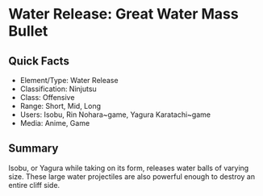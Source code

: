 # Water Release: Great Water Mass Bullet

## Quick Facts
- Element/Type: Water Release
- Classification: Ninjutsu
- Class: Offensive
- Range: Short, Mid, Long
- Users: Isobu, Rin Nohara~game, Yagura Karatachi~game
- Media: Anime, Game

## Summary
Isobu, or Yagura while taking on its form, releases water balls of varying size. These large water projectiles are also powerful enough to destroy an entire cliff side.
